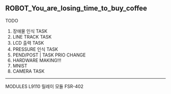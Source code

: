 ROBOT_You_are_losing_time_to_buy_coffee
---
TODO
1. 장애물 인식 TASK
2. LINE TRACK TASK
3. LCD 출력 TASK
4. PRESSURE 인식 TASK
5. PEND/POST | TASK PRIO CHANGE
6. HARDWARE MAKING!!!
7. MNIST
8. CAMERA TASK
----
MODULES
L9110 릴레이 모듈
FSR-402 

  

